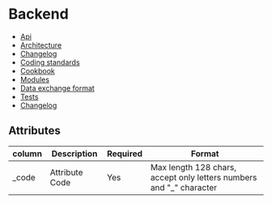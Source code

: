 # Backend

* [Api](backend/api.md)
* [Architecture](backend/architecture.md)
* [Changelog](backend/changelog.md)
* [Coding standards](backend/coding_standards.md)
* [Cookbook](backend/cookbook.md)
* [Modules](backend/modules.md)
* [Data exchange format](backend/exchange_csv_format.md)  
* [Tests](backend/tests.md)
* [Changelog](backend/changelog.md)


## Attributes

|column|Description|Required|Format| 
|-|-|-|-|
|_code|Attribute Code|Yes|Max length 128 chars, accept only letters numbers and "_" character|  